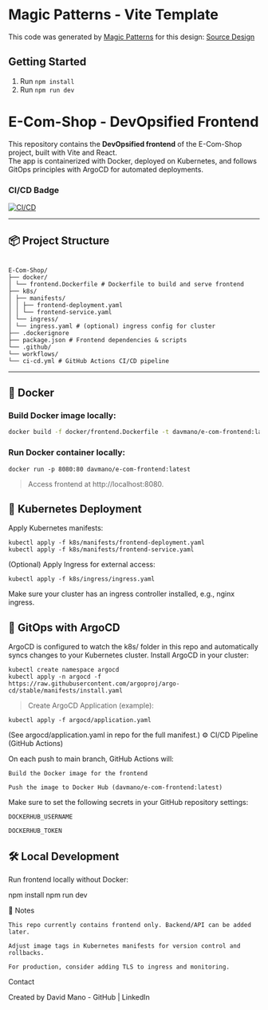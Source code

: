 # Magic Patterns - Vite Template

This code was generated by [Magic Patterns](https://magicpatterns.com) for this design: [Source Design](https://www.magicpatterns.com/c/cfwade7ovevpfqhkjgkrcu)

## Getting Started

1. Run `npm install`
2. Run `npm run dev`


# E-Com-Shop - DevOpsified Frontend

This repository contains the **DevOpsified frontend** of the E-Com-Shop project, built with Vite and React.  
The app is containerized with Docker, deployed on Kubernetes, and follows GitOps principles with ArgoCD for automated deployments.
### CI/CD Badge 
[![CI/CD](https://github.com/davmano/E-Com-Shop/actions/workflows/ci-cd.yml/badge.svg)](https://github.com/davmano/E-Com-Shop/actions/workflows/ci-cd.yml)

---

## 📦 Project Structure

```

E-Com-Shop/
├── docker/
│ └── frontend.Dockerfile # Dockerfile to build and serve frontend
├── k8s/
│ ├── manifests/
│ │ ├── frontend-deployment.yaml
│ │ └── frontend-service.yaml
│ └── ingress/
│ └── ingress.yaml # (optional) ingress config for cluster
├── .dockerignore
├── package.json # Frontend dependencies & scripts
└── .github/
└── workflows/
└── ci-cd.yml # GitHub Actions CI/CD pipeline
```

---

## 🐳 Docker

### Build Docker image locally:
```bash
docker build -f docker/frontend.Dockerfile -t davmano/e-com-frontend:latest .
```
### Run Docker container locally:
```
docker run -p 8080:80 davmano/e-com-frontend:latest
```

> Access frontend at http://localhost:8080.

## 🚀 Kubernetes Deployment
Apply Kubernetes manifests:
```
kubectl apply -f k8s/manifests/frontend-deployment.yaml
kubectl apply -f k8s/manifests/frontend-service.yaml
```
(Optional) Apply Ingress for external access:
```
kubectl apply -f k8s/ingress/ingress.yaml
``` 
Make sure your cluster has an ingress controller installed, e.g., nginx ingress.

## 🔄 GitOps with ArgoCD

ArgoCD is configured to watch the k8s/ folder in this repo and automatically syncs changes to your Kubernetes cluster.
Install ArgoCD in your cluster:
```
kubectl create namespace argocd
kubectl apply -n argocd -f https://raw.githubusercontent.com/argoproj/argo-cd/stable/manifests/install.yaml
```
> Create ArgoCD Application (example):
```
kubectl apply -f argocd/application.yaml
```
(See argocd/application.yaml in repo for the full manifest.)
⚙ CI/CD Pipeline (GitHub Actions)

On each push to main branch, GitHub Actions will:

    Build the Docker image for the frontend

    Push the image to Docker Hub (davmano/e-com-frontend:latest)

Make sure to set the following secrets in your GitHub repository settings:

    DOCKERHUB_USERNAME

    DOCKERHUB_TOKEN

## 🛠 Local Development

Run frontend locally without Docker:

npm install
npm run dev

📖 Notes

    This repo currently contains frontend only. Backend/API can be added later.

    Adjust image tags in Kubernetes manifests for version control and rollbacks.

    For production, consider adding TLS to ingress and monitoring.

Contact

Created by David Mano - GitHub | LinkedIn
